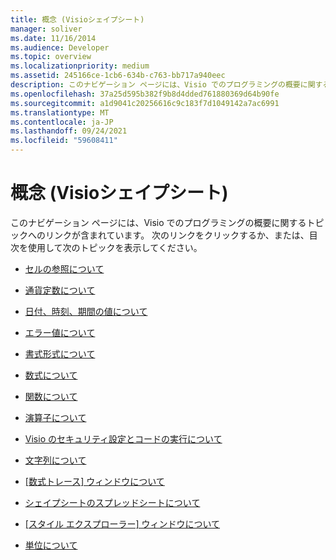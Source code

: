 ```yaml
---
title: 概念 (Visioシェイプシート)
manager: soliver
ms.date: 11/16/2014
ms.audience: Developer
ms.topic: overview
ms.localizationpriority: medium
ms.assetid: 245166ce-1cb6-634b-c763-bb717a940eec
description: このナビゲーション ページには、Visio でのプログラミングの概要に関するトピックへのリンクが含まれています。 次のリンクをクリックするか、または、目次を使用して次のトピックを表示してください。
ms.openlocfilehash: 37a25d595b382f9b8d4dded761880369d64b90fe
ms.sourcegitcommit: a1d9041c20256616c9c183f7d1049142a7ac6991
ms.translationtype: MT
ms.contentlocale: ja-JP
ms.lasthandoff: 09/24/2021
ms.locfileid: "59608411"
---
```

# <a name="concepts-visio-shapesheet"></a>概念 (Visioシェイプシート)

このナビゲーション ページには、Visio でのプログラミングの概要に関するトピックへのリンクが含まれています。 次のリンクをクリックするか、または、目次を使用して次のトピックを表示してください。
  
- [セルの参照について](about-cell-references.md)
    
- [通貨定数について](about-currency-constants.md)
    
- [日付、時刻、期間の値について](about-date-time-and-duration-values.md)
    
- [エラー値について](about-error-values.md)
    
- [書式形式について](about-format-pictures.md)
    
- [数式について](about-formulas.md)
    
- [関数について](about-functions.md)
    
- [演算子について](about-operators.md)
    
- [Visio のセキュリティ設定とコードの実行について](about-security-settings-and-running-code-in-visio-shapesheet.md)
    
- [文字列について](about-strings.md)
    
- [[数式トレース] ウィンドウについて](about-the-formula-tracing-window.md)
    
- [シェイプシートのスプレッドシートについて](about-the-shapesheet-spreadsheet.md)
    
- [[スタイル エクスプローラー] ウィンドウについて](about-the-style-explorer-window.md)
    
- [単位について](about-units-of-measure-visio-shapesheet-reference.md)
    

